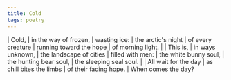 ```yaml
---
title: Cold
tags: poetry
---
```


| Cold,
| in the way of frozen,
| wasting ice:
| the arctic's night
| of every creature
| running toward the hope
| of morning light.
|
| This is,
| in ways unknown,
| the landscape of cities
| filled with men:
| the white bunny soul,
| the hunting bear soul,
| the sleeping seal soul.
|
| All wait for the day
| as chill bites the limbs
| of their fading hope.
| When comes the day?
